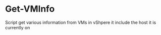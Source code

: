 # Get-VMInfo
Script get various information from VMs in vShpere it include the host it is currently on
